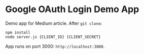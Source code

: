 # Google OAuth Login Demo App

Demo app for Medium article. After `git clone`:
```
npm install
node server.js {CLIENT_ID} {CLIENT_SECRET}
```
App runs on port 3000: `http://localhost:3000`.